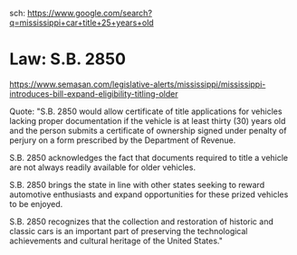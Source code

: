 sch: https://www.google.com/search?q=mississippi+car+title+25+years+old

# Law: S.B. 2850
https://www.semasan.com/legislative-alerts/mississippi/mississippi-introduces-bill-expand-eligibility-titling-older

Quote:
"S.B. 2850 would allow certificate of title applications for vehicles lacking proper documentation if the vehicle is at least thirty (30) years old and the person submits a certificate of ownership signed under penalty of perjury on a form prescribed by the Department of Revenue.
 
S.B. 2850 acknowledges the fact that documents required to title a vehicle are not always readily available for older vehicles.
 
S.B. 2850 brings the state in line with other states seeking to reward automotive enthusiasts and expand opportunities for these prized vehicles to be enjoyed. 
 
S.B. 2850 recognizes that the collection and restoration of historic and classic cars is an important part of preserving the technological achievements and cultural heritage of the United States."
